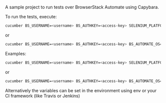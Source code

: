 A sample project to run tests over BrowserStack Automate using Capybara.

To run the tests, execute:

```bash
cucumber BS_USERNAME=<username> BS_AUTHKEY=<access-key> SELENIUM_PLATFORM=<platform> SELENIUM_BROWSER=<browser-name>
```
or
```bash
cucumber BS_USERNAME=<username> BS_AUTHKEY=<access-key> BS_AUTOMATE_OS=<os> BS_AUTOMATE_OS_VERSION=<os-version> SELENIUM_BROWSER=<browser-name>
```

Examples:
```bash
cucumber BS_USERNAME=<username> BS_AUTHKEY=<access-key> SELENIUM_PLATFORM=WINDOWS SELENIUM_BROWSER=chrome
```
or
```bash
cucumber BS_USERNAME=<username> BS_AUTHKEY=<access-key> BS_AUTOMATE_OS="OS X" BS_AUTOMATE_OS_VERSION="Mountain Lion" SELENIUM_BROWSER="chrome"
```

Alternatively the variables can be set in the environment using env or your CI framework (like Travis or Jenkins)

